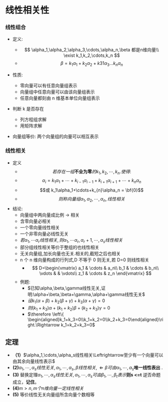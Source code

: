 # 线性相关性

### 线性组合

- 定义:

  - $$
    \alpha_1,\alpha_2,\alpha_3,\cdots,\alpha_n,\beta 都是n维向量\\
    \exist k_1,k_2,\cdots,k_n
    $$
  - $$\beta = k_1\alpha_1+ k_2\alpha_2 + k31\alpha_3 \dots  k_n\alpha_n$$

- 性质:
  - 零向量可以有任意向量组表示
  - 向量组中任意向量可以由该向量组表示
  - 任意向量都刻由 n 维基本单位向量组表示
- 判断 k 是否存在
  - 列方程组求解
  - 用矩阵求解
- 向量组等价: 两个向量组的向量可以相互表示

### 线性相关

- 定义
  - $$若存在一组\mathbf{不全为零}的 k_1,k_2,\cdots,k_n.   使得:$$
  - $$\alpha_i = k_1\alpha_1+\cdots+k_{i-1}\alpha_{i-1}+k_{i+1}\alpha_{i+1}+\cdots+k_n\alpha_n$$
  - $$或 k_1\alpha_1+\cdots+k_{n}\alpha_n = \bf{0}$$
  - $$则称向量组 \alpha_1,\alpha_2,\cdots,\alpha_n,线性相关$$
- 结论:
  - 向量组中两向量成比例 -> 相关
  - 含零向量必相关
  - 一个零向量线性相关
  - 一个非零向量必线性无关
  - $若\alpha_1,\cdots\alpha_r线性相关,则\alpha_1,\cdots\alpha_r,\alpha_r+1,\cdots,\alpha_s线性相关$
  - 部分组线性相关等价于整组的也线性相关
  - 无关向量组,加长向量也无关.相关的,截短之后也相关
  - n 个 n 维向量构成的行列式,D 不等于 0 则无关,若 D=0 则线性相关
    - $$
      D=\begin{vmatrix}
      a_1 & \cdots & a_n\\
      b_1 & \cdots & b_n\\
      \vdots & & \vdots\\
      z_1 & \cdots & z_n
      \end{vmatrix}
      $$
  - 例题:
    - $已知\alpha,\beta,\gamma线性无关,证明:\alpha+\beta,\beta+\gamma,\alpha+\gamma线性无关$
    - $设k_1(\alpha+\beta)+k_2(\beta+\gamma)+ k_3(\alpha+\gamma)=0$
    - $则(k_1+k_3)\alpha+(k_1+k_2)\beta+(k_2+k_3)\gamma=0$
    - $\therefore \left\{ \begin{aligned}k_1+k_3=0\\k_1+k_2=0\\k_2+k_3=0\end{aligned}\right.\Rightarrow k_1=k_2=k_3=0$

## 定理

- **（1）**$\alpha_1,\cdots,\alpha_s线性相关\Leftrightarrow至少有一个向量可以由其余向量线性表示$
- **(2)**$\alpha_1,\cdots,\alpha_s线性无关,\alpha_1,\cdots,\alpha_s,\beta 线性相关,\Leftarrow\beta 可由\alpha _1,\cdots,\alpha_s$**唯一线性表出** .
- **(3)** 替换定理$\alpha_1,\cdots,\alpha_s线性无关,\alpha_1,\cdots,\alpha_s可由\beta_1,\cdots,\beta_t表示$**则s <=t**
  逆否命题成立，**记住**。
- **(4)**$m>n,m个n维向量一定线性相关$
- **(5)** 等价线性无关向量组所含向量个数相等
